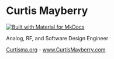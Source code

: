 # Curtis Mayberry

[![Built with Material for MkDocs](https://img.shields.io/badge/Material_for_MkDocs-526CFE?style=for-the-badge&logo=MaterialForMkDocs&logoColor=white)](https://squidfunk.github.io/mkdocs-material/)

Analog, RF, and Software Design Engineer

[Curtisma.org](www.Curtisma.org) - www.CurtisMayberry.com
